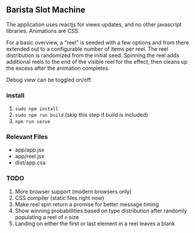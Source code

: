 ## Barista Slot Machine

The application uses reactjs for views updates, and no other javascript libraries. Animations are CSS.

For a basic overview, a "reel" is seeded with a few options and from there extended out to a configurable number of items per reel. The reel distribution is randomized from the initial seed. Spinning the reel adds additional reels to the end of the visible reel for the effect, then cleans up the excess after the animation completes.

Debug view can be toggled on/off.
### install
1.  `sudo npm install`
2.  `sudo npm run build` (skip this step if build is included)
3.  `npm run serve`


### Relevant Files
- app/app.jsx
- app/reel.jsx
- dist/app.css

### TODO
1. More browser support (modern browsers only)
2. CSS compiler (static files right now)
3. Make reel spin return a promise for better message timing
4. Show winning probablilities based on type distribution after randomly populating a reel of `n` size
5. Landing on either the first or last element in a reel leaves a blank